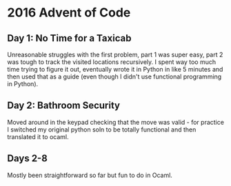 # 2016 Advent of Code

## Day 1: No Time for a Taxicab
Unreasonable struggles with the first problem, part 1 was super easy, part 2
was tough to track the visited locations recursively. I spent way too much time
trying to figure it out, eventually wrote it in Python in like 5 minutes and
then used that as a guide (even though I didn't use functional programming in
Python).

## Day 2: Bathroom Security
Moved around in the keypad checking that the move was valid - for practice I
switched my original python soln to be totally functional and then translated it
to ocaml.

## Days 2-8
Mostly been straightforward so far but fun to do in Ocaml.